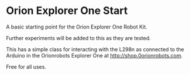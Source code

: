 Orion Explorer One Start
========================

A basic starting point for the Orion Explorer One Robot Kit.

Further experiments will be added to this as they are tested.

This has a simple class for interacting with the L298n as connected to the Arduino 
in the Orionrobots Explorer One at http://shop.0orionrobots.com.

Free for all uses.
